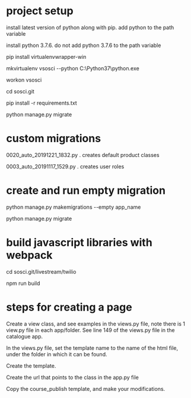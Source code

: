 # project setup

install latest version of python  along with pip. add python to the path variable

install python 3.7.6. do not add python 3.7.6 to the path variable

pip install virtualenvwrapper-win

mkvirtualenv vsosci --python C:\Python37\python.exe

workon vsosci

cd sosci.git

pip install -r requirements.txt

python manage.py migrate

# custom migrations

0020_auto_20191221_1832.py . creates default product classes

0003_auto_20191117_1529.py .  creates user roles

# create and run empty migration

python manage.py makemigrations --empty app_name

python manage.py migrate

# build javascript libraries with webpack

cd sosci.git/livestream/twilio

npm run build

# steps for creating a page

Create a view class, and see examples in the views.py file, note there is 1 view.py file in each app/folder.
See line 149 of the views.py file in the catalogue app.

In the views.py file, set the template name to the name of the html file, under the folder in which it can be found. 

Create the template. 

Create the url that points to the class in the app.py file 

Copy the course_publish template, and make your modifications. 

